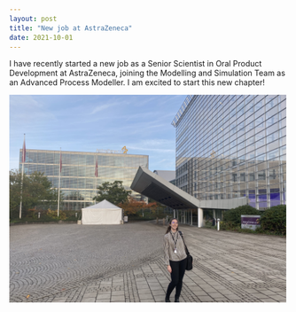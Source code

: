 ```yaml
---
layout: post
title: "New job at AstraZeneca"
date: 2021-10-01
---
```


I have recently started a new job as a Senior Scientist in Oral Product Development at AstraZeneca, 
joining the Modelling and Simulation Team as an Advanced Process Modeller. I am excited to start 
this new chapter!

<img src="/images/Me_at_AZ.jpg" width="500"/>

<p>
  <br/>
  <br/>
</p>
